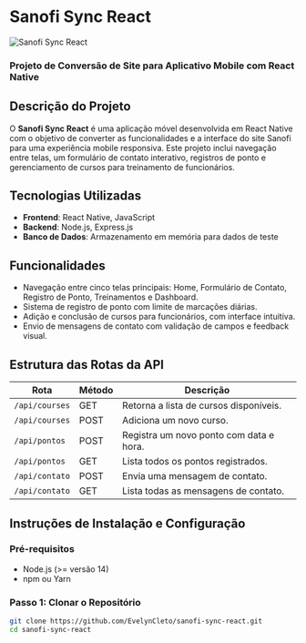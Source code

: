 # Sanofi Sync React

![Sanofi Sync React](assets/images/logo.png) <!-- Substitua com o link ou imagem do logotipo se necessário -->

### Projeto de Conversão de Site para Aplicativo Mobile com React Native

## Descrição do Projeto
O **Sanofi Sync React** é uma aplicação móvel desenvolvida em React Native com o objetivo de converter as funcionalidades e a interface do site Sanofi para uma experiência mobile responsiva. Este projeto inclui navegação entre telas, um formulário de contato interativo, registros de ponto e gerenciamento de cursos para treinamento de funcionários.

## Tecnologias Utilizadas
- **Frontend**: React Native, JavaScript
- **Backend**: Node.js, Express.js
- **Banco de Dados**: Armazenamento em memória para dados de teste

## Funcionalidades
- Navegação entre cinco telas principais: Home, Formulário de Contato, Registro de Ponto, Treinamentos e Dashboard.
- Sistema de registro de ponto com limite de marcações diárias.
- Adição e conclusão de cursos para funcionários, com interface intuitiva.
- Envio de mensagens de contato com validação de campos e feedback visual.

## Estrutura das Rotas da API

| Rota               | Método | Descrição                                    |
|--------------------|--------|----------------------------------------------|
| `/api/courses`     | GET    | Retorna a lista de cursos disponíveis.       |
| `/api/courses`     | POST   | Adiciona um novo curso.                      |
| `/api/pontos`      | POST   | Registra um novo ponto com data e hora.      |
| `/api/pontos`      | GET    | Lista todos os pontos registrados.           |
| `/api/contato`     | POST   | Envia uma mensagem de contato.               |
| `/api/contato`     | GET    | Lista todas as mensagens de contato.         |

## Instruções de Instalação e Configuração

### Pré-requisitos
- Node.js (>= versão 14)
- npm ou Yarn

### Passo 1: Clonar o Repositório
```bash
git clone https://github.com/EvelynCleto/sanofi-sync-react.git
cd sanofi-sync-react
